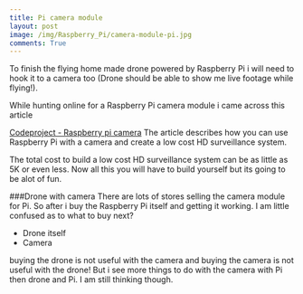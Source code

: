 ```yaml
---
title: Pi camera module
layout: post
image: /img/Raspberry_Pi/camera-module-pi.jpg
comments: True
---
```


<p> </p>
To finish the flying home made drone powered by Raspberry Pi i will need to
hook it to a camera too (Drone should be able to show me live footage while flying!).

While hunting online for a Raspberry Pi camera module i came across this article

[Codeproject - Raspberry pi camera](http://www.codeproject.com/Articles/665518/Raspberry-Pi-as-low-cost-HD-surveillance-camera)
The article describes how you can use Raspberry Pi with a camera and create a low cost HD surveillance system.

The total cost to build a low cost HD surveillance system can be as little as 5K or even less. Now all this you will have to build yourself but its 
going to be alot of fun.

###Drone with camera
There are lots of stores selling the camera module for Pi. So after i buy the Raspberry Pi itself and getting it working. 
I am little confused as  to what to buy next?

 * Drone itself
 * Camera

buying the drone is not useful with the camera and buying the camera is not useful with the drone!
But i see more things to do with the camera with Pi then drone and Pi. I am still thinking though.







